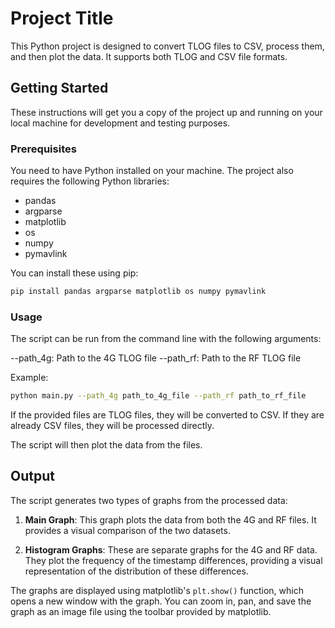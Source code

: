 # Project Title

This Python project is designed to convert TLOG files to CSV, process them, and then plot the data. It supports both TLOG and CSV file formats.

## Getting Started

These instructions will get you a copy of the project up and running on your local machine for development and testing purposes.

### Prerequisites

You need to have Python installed on your machine. The project also requires the following Python libraries:

- pandas
- argparse
- matplotlib
- os
- numpy
- pymavlink

You can install these using pip:

```bash
pip install pandas argparse matplotlib os numpy pymavlink
```

### Usage
The script can be run from the command line with the following arguments:

--path_4g: Path to the 4G TLOG file
--path_rf: Path to the RF TLOG file

Example:

```bash
python main.py --path_4g path_to_4g_file --path_rf path_to_rf_file
```
If the provided files are TLOG files, they will be converted to CSV. If they are already CSV files, they will be processed directly.

The script will then plot the data from the files.

## Output

The script generates two types of graphs from the processed data:

1. **Main Graph**: This graph plots the data from both the 4G and RF files. It provides a visual comparison of the two datasets.

2. **Histogram Graphs**: These are separate graphs for the 4G and RF data. They plot the frequency of the timestamp differences, providing a visual representation of the distribution of these differences.

The graphs are displayed using matplotlib's `plt.show()` function, which opens a new window with the graph. You can zoom in, pan, and save the graph as an image file using the toolbar provided by matplotlib.
